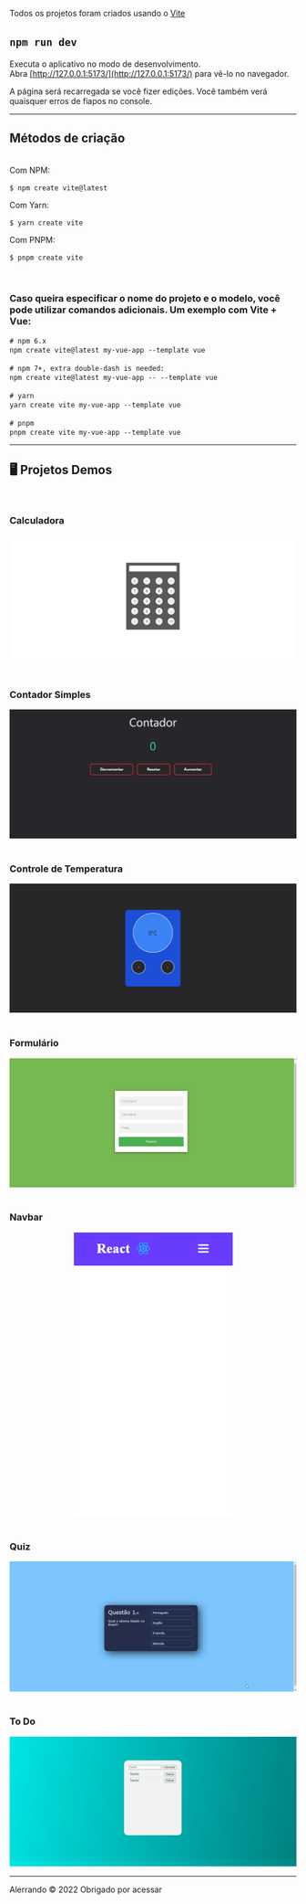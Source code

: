 <p>Todos os projetos foram criados usando o <a href="https://vitejs.dev/guide/">Vite</a></p>

## `npm run dev`
Executa o aplicativo no modo de desenvolvimento.<br />
Abra [http://127.0.0.1:5173/](http://127.0.0.1:5173/) para vê-lo no navegador.

A página será recarregada se você fizer edições.
Você também verá quaisquer erros de fiapos no console.</p>
<hr>

## Métodos de criação
<br>
Com NPM:

```
$ npm create vite@latest
```

Com Yarn:
```
$ yarn create vite
```

Com PNPM:
```
$ pnpm create vite
```
</br>
<h3>Caso queira especificar o nome do projeto e o modelo, você pode utilizar comandos adicionais. Um exemplo com Vite + Vue:</h3>

```
# npm 6.x
npm create vite@latest my-vue-app --template vue

# npm 7+, extra double-dash is needed:
npm create vite@latest my-vue-app -- --template vue

# yarn
yarn create vite my-vue-app --template vue

# pnpm
pnpm create vite my-vue-app --template vue
```
<hr>

## 🖥️ Projetos Demos
<br/>

### Calculadora
<div align="center">
    <img src="./Calculadora/github/CalculadoraPc.gif" alt="gif do projeto calculadora">
</div>

<br/>

### Contador Simples
<div align="center">
    <img src="./Contador-Simples/github/ContadorPc.gif" alt="gif do projeto contador simples">
</div>

<br/>

### Controle de Temperatura
<div align="center">
    <img src="./Controle de Temperatura/github/ControleTemperaturaPc.gif" alt="gif do projeto controle de temperatura">
</div>

<br/>

### Formulário
<div align="center">
    <img src="./Formulario/github/FormularioPc.gif" alt="gif do projeto formulario">
</div>

<br/>

### Navbar
<div align="center">
    <img src="./Navbar/github/NavbarMobile.gif" alt="gif do projeto navbar">
</div>

<br/>

### Quiz
<div align="center">
    <img src="./Quiz/github/QuizPc.gif" alt="gif do projeto quiz">
</div>

<br/>

### To Do
<div align="center">
    <img src="./To Do/github/ToDoPc.gif" alt="gif do projeto to do list">
</div>

<hr />
<p>Alerrando © 2022 Obrigado por acessar</p>